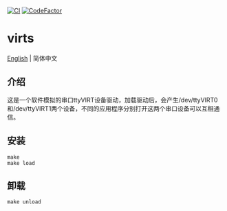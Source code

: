 [![CI](https://github.com/QQxiaoming/virts/actions/workflows/ci.yml/badge.svg?branch=main)](https://github.com/QQxiaoming/virts/actions/workflows/ci.yml)
[![CodeFactor](https://www.codefactor.io/repository/github/qqxiaoming/virts/badge)](https://www.codefactor.io/repository/github/qqxiaoming/virts)

# virts

[English](./README.md) | 简体中文

## 介绍

这是一个软件模拟的串口ttyVIRT设备驱动，加载驱动后，会产生/dev/ttyVIRT0和/dev/ttyVIRT1两个设备，不同的应用程序分别打开这两个串口设备可以互相通信。

## 安装

```shell
make
make load
```

## 卸载

```shell
make unload
```
